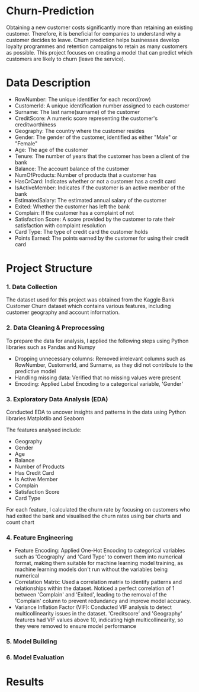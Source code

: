 # Churn-Prediction
Obtaining a new customer costs significantly more than retaining an existing customer. 
Therefore, it is beneficial for companies to understand why a customer decides to leave.
Churn prediction helps businesses develop loyalty programmes and retention campaigns to retain as many customers as possible. This project focuses on creating a model that can predict which customers are likely to churn (leave the service).

# Data Description
- RowNumber: The unique identifier for each record(row)
- CustomerId: A unique identification number assigned to each customer
- Surname: The last name(surname) of the customer
- CreditScore: A numeric score representing the customer's creditworthiness
- Geography: The country where the customer resides
- Gender: The gender of the customer, identified as either "Male" or "Female"
- Age: The age of the customer
- Tenure: The number of years that the customer has been a client of the bank
- Balance: The account balance of the customer
- NumOfProducts: Number of products that a customer has
- HasCrCard: Indicates whether or not a customer has a credit card
- IsActiveMember: Indicates if the customer is an active member of the bank
- EstimatedSalary: The estimated annual salary of the customer
- Exited: Whether the customer has left the bank
- Complain: If the customer has a complaint of not
- Satisfaction Score: A score provided by the customer to rate their satisfaction with complaint resolution
- Card Type: The type of credit card the customer holds
- Points Earned: The points earned by the customer for using their credit card

# Project Structure
### 1. Data Collection
The dataset used for this project was obtained from the Kaggle Bank Customer Churn dataset which contains various features, including customer geography and account information.

### 2. Data Cleaning & Preprocessing
To prepare the data for analysis, I applied the following steps using Python libraries such  as Pandas and Numpy
- Dropping unnecessary columns: Removed irrelevant columns such as RowNumber, CustomerId, and Surname, as they did not contribute to the predictive model
- Handling missing data: Verified that no missing values were present
- Encoding: Applied Label Encoding to a categorical variable, 'Gender'

### 3. Exploratory Data Analysis (EDA)
Conducted EDA to uncover insights and patterns in the data using Python libraries Matplotlib and Seaborn

The features analysed include:
- Geography
- Gender
- Age
- Balance
- Number of Products
- Has Credit Card
- Is Active Member
- Complain
- Satisfaction Score
- Card Type

For each feature, I calculated the churn rate by focusing on customers who had exited the bank and visualised the churn rates using bar charts and count chart

### 4. Feature Engineering
- Feature Encoding: Applied One-Hot Encoding to categorical variables such as 'Geography' and 'Card Type' to convert them into numerical format, making them suitable for machine learning model training, as machine learning models don't run without the variables being numerical
- Correlation Matrix: Used a correlation matrix to identify patterns and relationships within the dataset. Noticed a perfect correlation of 1 between 'Complain' and 'Exited', leading to the removal of the 'Complain' column to prevent redundancy and improve model accuracy.
- Variance Inflation Factor (VIF): Conducted VIF analysis to detect multicollinearity issues in the dataset. 'Creditscore' and 'Geography' features had VIF values above 10, indicating high multicollinearity, so they were removed to ensure model performance

### 5. Model Building

### 6. Model Evaluation


# Results
